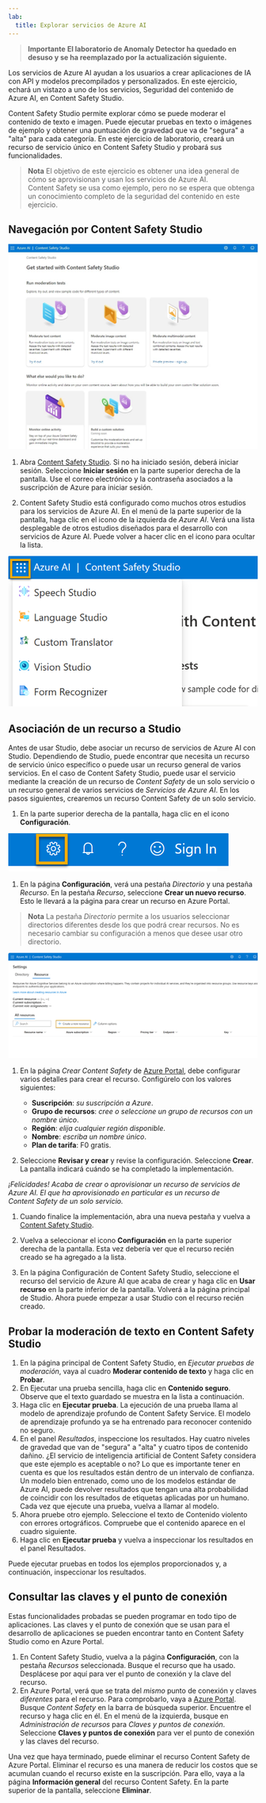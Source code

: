 ```yaml
---
lab:
  title: Explorar servicios de Azure AI
---
```


> **Importante**
> **El laboratorio de Anomaly Detector ha quedado en desuso y se ha reemplazado por la actualización siguiente.**

Los servicios de Azure AI ayudan a los usuarios a crear aplicaciones de IA con API y modelos precompilados y personalizados. En este ejercicio, echará un vistazo a uno de los servicios, Seguridad del contenido de Azure AI, en Content Safety Studio. 

Content Safety Studio permite explorar cómo se puede moderar el contenido de texto e imagen. Puede ejecutar pruebas en texto o imágenes de ejemplo y obtener una puntuación de gravedad que va de "segura" a "alta" para cada categoría. En este ejercicio de laboratorio, creará un recurso de servicio único en Content Safety Studio y probará sus funcionalidades. 

> **Nota** El objetivo de este ejercicio es obtener una idea general de cómo se aprovisionan y usan los servicios de Azure AI. Content Safety se usa como ejemplo, pero no se espera que obtenga un conocimiento completo de la seguridad del contenido en este ejercicio.

## Navegación por Content Safety Studio 

![Captura de pantalla de la página de aterrizaje de Content Safety Studio.](./media/content-safety/content-safety-getting-started.png)


1. Abra [Content Safety Studio](https://contentsafety.cognitive.azure.com?azure-portal=true). Si no ha iniciado sesión, deberá iniciar sesión. Seleccione **Iniciar sesión** en la parte superior derecha de la pantalla. Use el correo electrónico y la contraseña asociados a la suscripción de Azure para iniciar sesión. 

1. Content Safety Studio está configurado como muchos otros estudios para los servicios de Azure AI. En el menú de la parte superior de la pantalla, haga clic en el icono de la izquierda de *Azure AI*. Verá una lista desplegable de otros estudios diseñados para el desarrollo con servicios de Azure AI. Puede volver a hacer clic en el icono para ocultar la lista.

![Captura de pantalla del menú de Content Safety Studio con una selección de alternancia abierta para cambiar a otros estudios.](./media/content-safety/studio-toggle-icon.png)  

## Asociación de un recurso a Studio 

Antes de usar Studio, debe asociar un recurso de servicios de Azure AI con Studio. Dependiendo de Studio, puede encontrar que necesita un recurso de servicio único específico o puede usar un recurso general de varios servicios. En el caso de Content Safety Studio, puede usar el servicio mediante la creación de un recurso de *Content Safety* de un solo servicio o un recurso general de varios servicios de *Servicios de Azure AI*. En los pasos siguientes, crearemos un recurso Content Safety de un solo servicio. 

1. En la parte superior derecha de la pantalla, haga clic en el icono **Configuración**. 

![Captura de pantalla del icono de Configuración en la parte superior derecha de la pantalla, junto a la campana, el signo de interrogación y los iconos de sonrisa.](./media/content-safety/settings-toggle.png)

1. En la página **Configuración**, verá una pestaña *Directorio* y una pestaña *Recurso*. En la pestaña *Recurso*, seleccione **Crear un nuevo recurso**. Esto le llevará a la página para crear un recurso en Azure Portal.

> **Nota** La pestaña *Directorio* permite a los usuarios seleccionar directorios diferentes desde los que podrá crear recursos. No es necesario cambiar su configuración a menos que desee usar otro directorio. 

![Captura de pantalla de dónde seleccionar crear un nuevo recurso en la página de configuración de Content Safety Studio.](./media/content-safety/create-new-resource-from-studio.png)

1. En la página *Crear Content Safety* de [Azure Portal](https://portal.azure.com?auzre-portal=true), debe configurar varios detalles para crear el recurso. Configúrelo con los valores siguientes:
    - **Suscripción**: *su suscripción a Azure*.
    - **Grupo de recursos**: *cree o seleccione un grupo de recursos con un nombre único*.
    - **Región**: *elija cualquier región disponible*.
    - **Nombre**: *escriba un nombre único*.
    - **Plan de tarifa**: F0 gratis.

1. Seleccione **Revisar y crear** y revise la configuración. Seleccione **Crear**. La pantalla indicará cuándo se ha completado la implementación. 

*¡Felicidades! Acaba de crear o aprovisionar un recurso de servicios de Azure AI. El que ha aprovisionado en particular es un recurso de Content Safety de un solo servicio.*

1. Cuando finalice la implementación, abra una nueva pestaña y vuelva a [Content Safety Studio](https://contentsafety.cognitive.azure.com?azure-portal=true). 

1. Vuelva a seleccionar el icono **Configuración** en la parte superior derecha de la pantalla. Esta vez debería ver que el recurso recién creado se ha agregado a la lista.  

1. En la página Configuración de Content Safety Studio, seleccione el recurso del servicio de Azure AI que acaba de crear y haga clic en **Usar recurso** en la parte inferior de la pantalla. Volverá a la página principal de Studio. Ahora puede empezar a usar Studio con el recurso recién creado.

## Probar la moderación de texto en Content Safety Studio

1. En la página principal de Content Safety Studio, en *Ejecutar pruebas de moderación*, vaya al cuadro **Moderar contenido de texto**  y haga clic en **Probar**.
1. En Ejecutar una prueba sencilla, haga clic en **Contenido seguro**. Observe que el texto guardado se muestra en la lista a continuación. 
1. Haga clic en **Ejecutar prueba**. La ejecución de una prueba llama al modelo de aprendizaje profundo de Content Safety Service. El modelo de aprendizaje profundo ya se ha entrenado para reconocer contenido no seguro.
1. En el panel *Resultados*, inspeccione los resultados. Hay cuatro niveles de gravedad que van de "segura" a "alta" y cuatro tipos de contenido dañino. ¿El servicio de inteligencia artificial de Content Safety considera que este ejemplo es aceptable o no? Lo que es importante tener en cuenta es que los resultados están dentro de un intervalo de confianza. Un modelo bien entrenado, como uno de los modelos estándar de Azure AI, puede devolver resultados que tengan una alta probabilidad de coincidir con los resultados de etiquetas aplicadas por un humano. Cada vez que ejecute una prueba, vuelva a llamar al modelo. 
1. Ahora pruebe otro ejemplo. Seleccione el texto de Contenido violento con errores ortográficos. Compruebe que el contenido aparece en el cuadro siguiente.
1. Haga clic en **Ejecutar prueba** y vuelva a inspeccionar los resultados en el panel Resultados. 

Puede ejecutar pruebas en todos los ejemplos proporcionados y, a continuación, inspeccionar los resultados.

## Consultar las claves y el punto de conexión

Estas funcionalidades probadas se pueden programar en todo tipo de aplicaciones. Las claves y el punto de conexión que se usan para el desarrollo de aplicaciones se pueden encontrar tanto en Content Safety Studio como en Azure Portal. 

1. En Content Safety Studio, vuelva a la página **Configuración**, con la pestaña *Recursos* seleccionada. Busque el recurso que ha usado. Desplácese por aquí para ver el punto de conexión y la clave del recurso. 
1. En Azure Portal, verá que se trata del *mismo* punto de conexión y claves *diferentes* para el recurso. Para comprobarlo, vaya a [Azure Portal](https://portal.azure.com?auzre-portal=true). Busque *Content Safety* en la barra de búsqueda superior. Encuentre el recurso y haga clic en él. En el menú de la izquierda, busque en *Administración de recursos* para *Claves y puntos de conexión*. Seleccione **Claves y puntos de conexión** para ver el punto de conexión y las claves del recurso. 

Una vez que haya terminado, puede eliminar el recurso Content Safety de Azure Portal. Eliminar el recurso es una manera de reducir los costos que se acumulan cuando el recurso existe en la suscripción. Para ello, vaya a la página **Información general** del recurso Content Safety. En la parte superior de la pantalla, seleccione **Eliminar**. 
